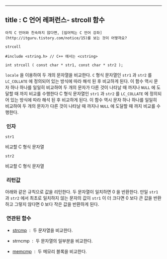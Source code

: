 ----------------
title : C 언어 레퍼런스- strcoll 함수
--------------



```warning
아직 C 언어와 친숙하지 않다면, [씹어먹는 C 언어 강좌](http://itguru.tistory.com/notice/15)를 보는 것이 어떻까요?

```

`strcoll`




```info
#include <string.h> // C++ 에서는 <cstring>

int strcoll ( const char * str1, const char * str2 );
```

`locale` 을 이용하여 두 개의 문자열을 비교한다.
`C` 형식 문자열인 `str1` 과 `str2` 를 `LC_COLLATE` 에 정의되어 있는 방식에 따라 해석 된 후 비교하게 된다. 이 함수 역시 문자 하나 하나를 일일히 비교하여 두 개의 문자가 다른 것이 나타날 때 까지나 `NULL` 에 도달할 때 까지 비교를 수행한다 C 형식 문자열인 `str1` 과 `str2` 를 `LC_COLLATE` 에 정의되어 있는 방식에 따라 해석 된 후 비교하게 된다. 이 함수 역시 문자 하나 하나를 일일히 비교하여 두 개의 문자가 다른 것이 나타날 때 까지나 `NULL` 에 도달할 때 까지 비교를 수행한다.



###  인자


`str1`

비교할 C 형식 문자열

`str2`

비교할 C 형식 문자열




###  리턴값




아래와 같은 규칙으로 값을 리턴한다.
두 문자열이 일치하면 0 을 반환한다.
만일 `str1` 과 `str2` 에서 최초로 일치하지 않는 문자의 값이 `str1` 이 더 크다면 0 보다 큰 값을 반환하고 그렇지 않다면 0 보다 작은 값을 반환하게 된다.



###  연관된 함수




*  [strcmp](http://itguru.tistory.com/85)  :  두 문자열을 비교한다.



* strncmp  :  두 문자열의 일부분을 비교한다.

*  [memcmp](http://itguru.tistory.com/84)  :  두 메모리 블록을 비교한다.







